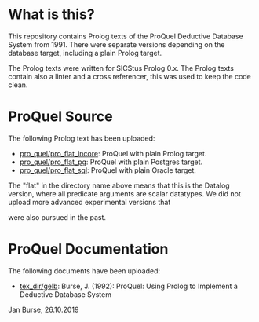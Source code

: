 # What is this?

This repository contains Prolog texts of the ProQuel Deductive
Database System from 1991. There were separate versions depending
on the database target, including a plain Prolog target.

The Prolog texts were written for SICStus Prolog 0.x. The
Prolog texts contain also a linter and a cross referencer,
this was used to keep the code clean.

# ProQuel Source

The following Prolog text has been uploaded:
- [pro_quel/pro_flat_incore](https://github.com/jburse/ethz-proquel/tree/master/pro_quel/pro_flat_incore):
  ProQuel with plain Prolog target.
- [pro_quel/pro_flat_pg](https://github.com/jburse/ethz-proquel/tree/master/pro_quel/pro_flat_pg):
  ProQuel with plain Postgres target.
- [pro_quel/pro_flat_sql](https://github.com/jburse/ethz-proquel/tree/master/pro_quel/pro_flat_sql):
  ProQuel with plain Oracle target.

The "flat" in the directory name above means that this is the
Datalog version, where all predicate arguments are scalar datatypes.
We did not upload more advanced experimental versions that

were also pursued in the past.

# ProQuel Documentation

The following documents have been uploaded:
- [tex_dir/gelb](https://github.com/jburse/ethz-proquel/tree/master/tex_dir/gelb):
  Burse, J. (1992): ProQuel: Using Prolog to Implement a Deductive Database System

Jan Burse, 26.10.2019